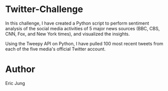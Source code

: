 # Twitter-Challenge

In this challenge, I have created a Python script to perform sentiment analysis of the social media activities of 5 major news sources (BBC, CBS, CNN, Fox, and New York times), and visualized the insights.

Using the Tweepy API on Python, I have pulled 100 most recent tweets from each of the five media's official Twitter account. 

# Author

Eric Jung
